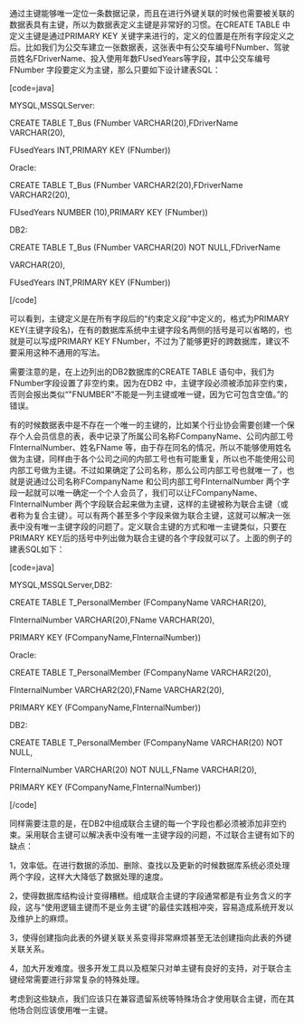 通过主键能够唯一定位一条数据记录，而且在进行外键关联的时候也需要被关联的数据表具有主键，所以为数据表定义主键是非常好的习惯。在CREATE TABLE 中定义主键是通过PRIMARY KEY 关键字来进行的，定义的位置是在所有字段定义之后。比如我们为公交车建立一张数据表，这张表中有公交车编号FNumber、驾驶员姓名FDriverName、投入使用年数FUsedYears等字段，其中公交车编号FNumber 字段要定义为主键，那么只要如下设计建表SQL：
[code=java]
MYSQL,MSSQLServer:
CREATE TABLE T_Bus (FNumber VARCHAR(20),FDriverName VARCHAR(20),
FUsedYears INT,PRIMARY KEY (FNumber))
Oracle:
CREATE TABLE T_Bus (FNumber VARCHAR2(20),FDriverName VARCHAR2(20),
FUsedYears NUMBER (10),PRIMARY KEY (FNumber))
DB2:
CREATE TABLE T_Bus (FNumber VARCHAR(20) NOT NULL,FDriverName
VARCHAR(20),
FUsedYears INT,PRIMARY KEY (FNumber))
[/code]
可以看到，主键定义是在所有字段后的“约束定义段”中定义的，格式为PRIMARY KEY(主键字段名)，在有的数据库系统中主键字段名两侧的括号是可以省略的，也就是可以写成PRIMARY KEY FNumber，不过为了能够更好的跨数据库，建议不要采用这种不通用的写法。
需要注意的是，在上边列出的DB2数据库的CREATE TABLE 语句中，我们为FNumber字段设置了非空约束。因为在DB2 中，主键字段必须被添加非空约束，否则会报出类似“"FNUMBER"不能是一列主键或唯一键，因为它可包含空值。”的错误。
有的时候数据表中是不存在一个唯一的主键的，比如某个行业协会需要创建一个保存个人会员信息的表，表中记录了所属公司名称FCompanyName、公司内部工号FInternalNumber、姓名FName 等，由于存在同名的情况，所以不能够使用姓名做为主键，同样由于各个公司之间的内部工号也有可能重复，所以也不能使用公司内部工号做为主键。不过如果确定了公司名称，那么公司内部工号也就唯一了，也就是说通过公司名称FCompanyName 和公司内部工号FInternalNumber 两个字段一起就可以唯一确定一个个人会员了，我们可以让FCompanyName、FInternalNumber 两个字段联合起来做为主键，这样的主键被称为联合主键（或者称为复合主键）。可以有两个甚至多个字段来做为联合主键，这就可以解决一张表中没有唯一主键字段的问题了。定义联合主键的方式和唯一主键类似，只要在PRIMARY KEY后的括号中列出做为联合主键的各个字段就可以了。上面的例子的建表SQL如下：
[code=java]
MYSQL,MSSQLServer,DB2:
CREATE TABLE T_PersonalMember (FCompanyName VARCHAR(20),
FInternalNumber VARCHAR(20),FName VARCHAR(20),
PRIMARY KEY (FCompanyName,FInternalNumber))
Oracle:
CREATE TABLE T_PersonalMember (FCompanyName VARCHAR2(20),
FInternalNumber VARCHAR2(20),FName VARCHAR2(20),
PRIMARY KEY (FCompanyName,FInternalNumber))
DB2:
CREATE TABLE T_PersonalMember (FCompanyName VARCHAR(20) NOT NULL,
FInternalNumber VARCHAR(20) NOT NULL,FName VARCHAR(20),
PRIMARY KEY (FCompanyName,FInternalNumber))
[/code]
同样需要注意的是，在DB2中组成联合主键的每一个字段也都必须被添加非空约束。采用联合主键可以解决表中没有唯一主键字段的问题，不过联合主键有如下的缺点：
1，效率低。在进行数据的添加、删除、查找以及更新的时候数据库系统必须处理两个字段，这样大大降低了数据处理的速度。
2，使得数据库结构设计变得糟糕。组成联合主键的字段通常都是有业务含义的字段，这与“使用逻辑主键而不是业务主键”的最佳实践相冲突，容易造成系统开发以及维护上的麻烦。
3，使得创建指向此表的外键关联关系变得非常麻烦甚至无法创建指向此表的外键关联关系。
4，加大开发难度。很多开发工具以及框架只对单主键有良好的支持，对于联合主键经常需要进行非常复杂的特殊处理。
考虑到这些缺点，我们应该只在兼容遗留系统等特殊场合才使用联合主键，而在其他场合则应该使用唯一主键。